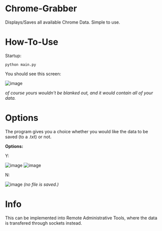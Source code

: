 # Chrome-Grabber
Displays/Saves all available Chrome Data. Simple to use.

# How-To-Use
Startup:

    python main.py
    
You should see this screen:

![image](https://user-images.githubusercontent.com/75194878/113512731-e5830c00-955d-11eb-9aa3-02357c69e5df.png)

*of course yours wouldn't be blanked out, and it would contain all of your data.*

# Options
The program gives you a choice whether you would like the data to be saved (to a .txt) or not.

**Options:**

Y:

![image](https://user-images.githubusercontent.com/75194878/113512776-15321400-955e-11eb-98a0-456e45183661.png)
![image](https://user-images.githubusercontent.com/75194878/113512832-67733500-955e-11eb-980d-81bb10ca7a12.png)

N:

![image](https://user-images.githubusercontent.com/75194878/113512786-20853f80-955e-11eb-9460-e006cf55472e.png)
*(no file is saved.)*

# Info
This can be implemented into Remote Administrative Tools, where the data is transfered through sockets instead.

